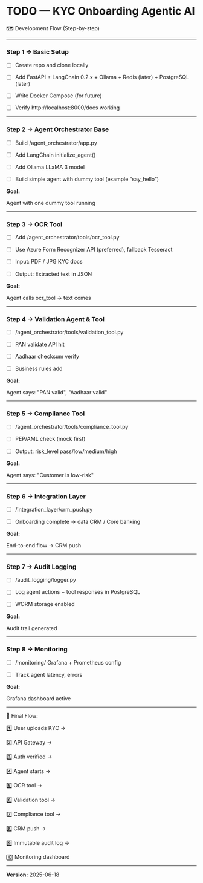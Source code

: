 # TODO — KYC Onboarding Agentic AI

🗺️ Development Flow (Step-by-step)

---

### Step 1 → Basic Setup

- [ ] Create repo and clone locally

- [ ] Add FastAPI + LangChain 0.2.x + Ollama + Redis (later) + PostgreSQL (later)

- [ ] Write Docker Compose (for future)

- [ ] Verify http://localhost:8000/docs working

---

### Step 2 → Agent Orchestrator Base

- [ ] Build /agent_orchestrator/app.py

- [ ] Add LangChain initialize_agent()

- [ ] Add Ollama LLaMA 3 model

- [ ] Build simple agent with dummy tool (example “say_hello”)

**Goal:**

Agent with one dummy tool running

---

### Step 3 → OCR Tool

- [ ] Add /agent_orchestrator/tools/ocr_tool.py

- [ ] Use Azure Form Recognizer API (preferred), fallback Tesseract

- [ ] Input: PDF / JPG KYC docs

- [ ] Output: Extracted text in JSON

**Goal:**

Agent calls ocr_tool → text comes

---

### Step 4 → Validation Agent & Tool

- [ ] /agent_orchestrator/tools/validation_tool.py

- [ ] PAN validate API hit

- [ ] Aadhaar checksum verify

- [ ] Business rules add

**Goal:**

Agent says: "PAN valid", "Aadhaar valid"

---

### Step 5 → Compliance Tool

- [ ] /agent_orchestrator/tools/compliance_tool.py

- [ ] PEP/AML check (mock first)

- [ ] Output: risk_level pass/low/medium/high

**Goal:**

Agent says: "Customer is low-risk"

---

### Step 6 → Integration Layer

- [ ] /integration_layer/crm_push.py

- [ ] Onboarding complete → data CRM / Core banking

**Goal:**

End-to-end flow → CRM push

---

### Step 7 → Audit Logging

- [ ] /audit_logging/logger.py

- [ ] Log agent actions + tool responses in PostgreSQL

- [ ] WORM storage enabled

**Goal:**

Audit trail generated

---

### Step 8 → Monitoring

- [ ] /monitoring/ Grafana + Prometheus config

- [ ] Track agent latency, errors

**Goal:**

Grafana dashboard active

---

🚀 Final Flow:

1️⃣ User uploads KYC →

2️⃣ API Gateway →

3️⃣ Auth verified →

4️⃣ Agent starts →

5️⃣ OCR tool →

6️⃣ Validation tool →

7️⃣ Compliance tool →

8️⃣ CRM push →

9️⃣ Immutable audit log →

🔟 Monitoring dashboard

---

**Version:** 2025-06-18
